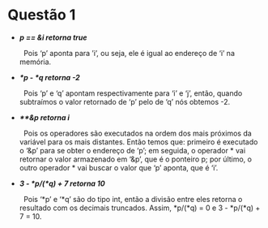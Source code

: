 # Questão 1
<ul>
  <li><em><strong>p == &i retorna true</strong></em></li>
      <p>
        &nbsp Pois ‘p’ aponta para ’i’, ou seja, ele é igual ao endereço de ‘i’ na memória.
      </p>
  
  <li><em><strong>*p - *q retorna -2</strong></em></li>
   	  <p>
        &nbsp Pois ‘p’ e ‘q’ apontam respectivamente para ‘i’ e ‘j’, então, quando subtraímos o valor retornado de ‘p’ pelo de ‘q’ nós obtemos -2.
      </p>
      
  <li><em><strong>**&p retorna i</strong></em></li>
   	  <p>
        &nbsp Pois os operadores são executados na ordem dos mais próximos da variável para os mais distantes.
        Então temos que: primeiro é executado o ‘&p’ para se obter o endereço de  ‘p’; em seguida, o operador * vai retornar o  valor armazenado em ‘&p’, que é o ponteiro p; por último, o outro operador * vai buscar o valor que ‘p’ aponta, que é ‘i’.
      </p>
  <li><em><strong>3 - *p/(*q) + 7 retorna 10</strong></em></li>
      <p>
        &nbsp Pois ‘*p’ e ‘*q’ são do tipo int, então a divisão entre eles retorna o resultado com os decimais truncados.
        Assim, *p/(*q) = 0 e 3 - *p/(*q) + 7 = 10.
      <p>
</ul>
